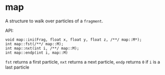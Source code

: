 # map

A structure to walk over particles of a `fragment`.

API:

	void map::ini(Frag, float x, float y, float z, /**/ map::M*);
	int map::fst(/**/ map::M);
	int map::nxt(int i, /**/ map::M);
	int map::endp(int i, map::M)

`fst` returns a first particle, `nxt` returns a next particle, `endp`
returns `0` if `i` is a last particle
